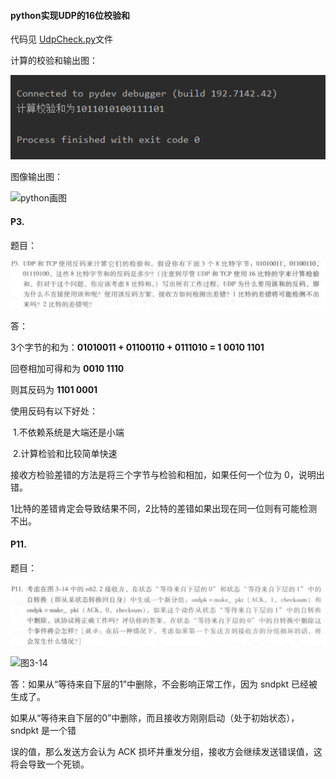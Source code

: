 #### python实现UDP的16位校验和

代码见 [UdpCheck.py](UdpCheck.py)文件

计算的校验和输出图：

![输出](img/python输出.png)

图像输出图：

![python画图](img/python图.png)

#### P3.

题目：

![p3题目](img/P3.png)

答：

3个字节的和为：**01010011 + 01100110 + 0111010 = 1 0010 1101**

回卷相加可得和为 **0010 1110**

则其反码为 **1101 0001**

使用反码有以下好处：

​	1.不依赖系统是大端还是小端

​	2.计算检验和比较简单快速

接收方检验差错的方法是将三个字节与检验和相加，如果任何一个位为 0，说明出错。

1比特的差错肯定会导致结果不同，2比特的差错如果出现在同一位则有可能检测不出。



#### P11.

题目：

![p11题目](img/P11.png)

![图3-14](img/图3-14.png)

答：如果从“等待来自下层的1”中删除，不会影响正常工作，因为 sndpkt 已经被生成了。

​		如果从“等待来自下层的0”中删除，而且接收方刚刚启动（处于初始状态），sndpkt 是一个错

误的值，那么发送方会认为 ACK 损坏并重发分组，接收方会继续发送错误值，这将会导致一个死锁。